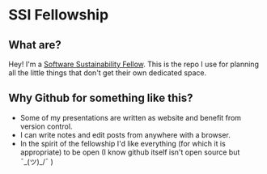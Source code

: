 # SSI Fellowship
## What are?
Hey! I'm a [Software Sustainability Fellow](https://www.software.ac.uk/fellowship-programme). This is the repo I use for planning all the little things that don't get their own dedicated space.

## Why Github for something like this?
- Some of my presentations are written as website and benefit from version control.
- I can write notes and edit posts from anywhere with a browser.
- In the spirit of the fellowship I'd like everything (for which it is appropriate) to be open (I know github itself isn't open source but ¯\_(ツ)_/¯ )
